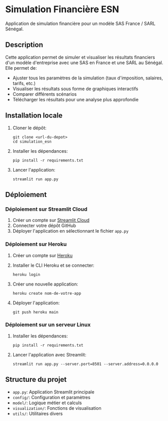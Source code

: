 # Simulation Financière ESN

Application de simulation financière pour un modèle SAS France / SARL Sénégal.

## Description

Cette application permet de simuler et visualiser les résultats financiers d'un modèle d'entreprise avec une SAS en France et une SARL au Sénégal. Elle permet de:

- Ajuster tous les paramètres de la simulation (taux d'imposition, salaires, tarifs, etc.)
- Visualiser les résultats sous forme de graphiques interactifs
- Comparer différents scénarios
- Télécharger les résultats pour une analyse plus approfondie

## Installation locale

1. Cloner le dépôt:
   ```
   git clone <url-du-depot>
   cd simulation_esn
   ```

2. Installer les dépendances:
   ```
   pip install -r requirements.txt
   ```

3. Lancer l'application:
   ```
   streamlit run app.py
   ```

## Déploiement

### Déploiement sur Streamlit Cloud

1. Créer un compte sur [Streamlit Cloud](https://streamlit.io/cloud)
2. Connecter votre dépôt GitHub
3. Déployer l'application en sélectionnant le fichier `app.py`

### Déploiement sur Heroku

1. Créer un compte sur [Heroku](https://heroku.com)
2. Installer le CLI Heroku et se connecter:
   ```
   heroku login
   ```

3. Créer une nouvelle application:
   ```
   heroku create nom-de-votre-app
   ```

4. Déployer l'application:
   ```
   git push heroku main
   ```

### Déploiement sur un serveur Linux

1. Installer les dépendances:
   ```
   pip install -r requirements.txt
   ```

2. Lancer l'application avec Streamlit:
   ```
   streamlit run app.py --server.port=8501 --server.address=0.0.0.0
   ```

## Structure du projet

- `app.py`: Application Streamlit principale
- `config/`: Configuration et paramètres
- `model/`: Logique métier et calculs
- `visualization/`: Fonctions de visualisation
- `utils/`: Utilitaires divers
